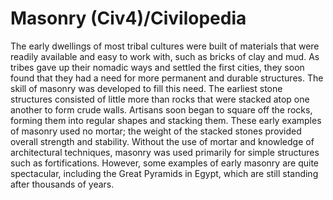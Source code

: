# Masonry (Civ4)/Civilopedia

The early dwellings of most tribal cultures were built of materials that were readily available and easy to work with, such as bricks of clay and mud. As tribes gave up their nomadic ways and settled the first cities, they soon found that they had a need for more permanent and durable structures. The skill of masonry was developed to fill this need.
The earliest stone structures consisted of little more than rocks that were stacked atop one another to form crude walls. Artisans soon began to square off the rocks, forming them into regular shapes and stacking them. These early examples of masonry used no mortar; the weight of the stacked stones provided overall strength and stability. Without the use of mortar and knowledge of architectural techniques, masonry was used primarily for simple structures such as fortifications. However, some examples of early masonry are quite spectacular, including the Great Pyramids in Egypt, which are still standing after thousands of years.